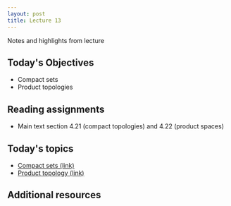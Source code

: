 ```yaml
---
layout: post
title: Lecture 13
---
```


Notes and highlights from lecture

## Today's Objectives

* Compact sets
* Product topologies

## Reading assignments

* Main text section 4.21 (compact topologies) and 4.22 (product spaces)

## Today's topics
* <a target="_parent" href="https://wcasper.github.io/math414fall2022/topics/017-compact-sets.html">Compact sets (link)</a>
* <a target="_parent" href="https://wcasper.github.io/math414fall2022/topics/018-product-topology.html">Product topology (link)</a>

## Additional resources

